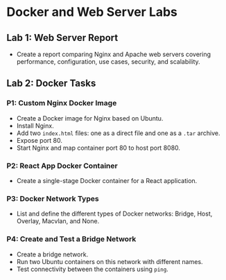 # Docker and Web Server Labs

## Lab 1: Web Server Report
- Create a report comparing Nginx and Apache web servers covering performance, configuration, use cases, security, and scalability.

## Lab 2: Docker Tasks

### P1: Custom Nginx Docker Image
- Create a Docker image for Nginx based on Ubuntu.
- Install Nginx.
- Add two `index.html` files: one as a direct file and one as a `.tar` archive.
- Expose port 80.
- Start Nginx and map container port 80 to host port 8080.

### P2: React App Docker Container
- Create a single-stage Docker container for a React application.

### P3: Docker Network Types
- List and define the different types of Docker networks: Bridge, Host, Overlay, Macvlan, and None.

### P4: Create and Test a Bridge Network
- Create a bridge network.
- Run two Ubuntu containers on this network with different names.
- Test connectivity between the containers using `ping`.

